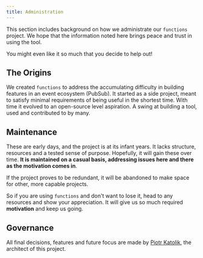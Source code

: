 ```yaml
---
title: Administration
---
```


This section includes background on how we administrate our `functions` project. We hope that the information noted here brings peace and trust in using the tool.

You might even like it so much that you decide to help out!

## The Origins

We created `functions` to address the accumulating difficulty in building features in an event ecosystem (PubSub). It started as a side project, meant to satisfy minimal requirements of being useful in the shortest time. With time it evolved to an open-source level aspiration. A swing at building a tool, used and contributed to by many.

## Maintenance

These are early days, and the project is at its infant years. It lacks structure, resources and a tested sense of purpose. Hopefully, it will gain these over time. **It is maintained on a casual basis, addressing issues here and there as the motivation comes in**.

If the project proves to be redundant, it will be abandoned to make space for other, more capable projects.

So if you are using `functions` and don't want to lose it, head to any resources and show your appreciation. It will give us so much required **motivation** and keep us going.

## Governance

All final decisions, features and future focus are made by [Piotr Katolik], the architect of this project.

<!-- ## SECTION ABOUT VENTRESS ##

## ## -->

<!-- Identifiers, in alphabetical order -->

[Piotr Katolik]: https://github.com/Katolus
